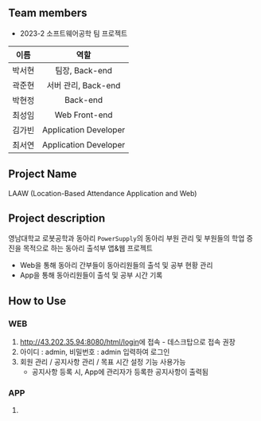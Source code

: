 ## Team members
- 2023-2 소프트웨어공학 팀 프로젝트
  
|이름|역할|
|:------:|:--------------:|
|박서현|팀장, Back-end|
|곽준현|서버 관리, Back-end|
|박현정|Back-end|
|최성임|Web Front-end|
|김가빈|Application Developer|
|최서연|Application Developer|

## Project Name
LAAW (Location-Based Attendance Application and Web) 

## Project description
영남대학교 로봇공학과 동아리 `PowerSupply`의 동아리 부원 관리 및 부원들의 학업 증진을 목적으로 하는 동아리 출석부 앱&웹 프로젝트
- Web을 통해 동아리 간부들이 동아리원들의 출석 및 공부 현황 관리
- App을 통해 동아리원들이 출석 및 공부 시간 기록  

## How to Use
### WEB
1. <http://43.202.35.94:8080/html/login>에 접속 - 데스크탑으로 접속 권장
2. 아이디 : admin, 비밀번호 : admin 입력하여 로그인
3. 회원 관리 / 공지사항 관리 / 목표 시간 설정 기능 사용가능
   - 공지사항 등록 시, App에 관리자가 등록한 공지사항이 출력됨
### APP
1. 

